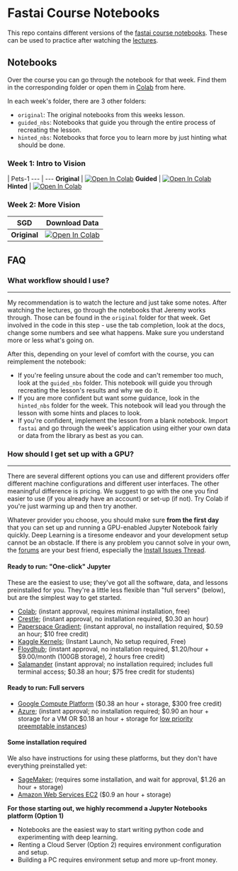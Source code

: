 # Fastai Course Notebooks

This repo contains different versions of the [fastai course notebooks](https://github.com/fastai/course-v3). These can be used to practice after watching the [lectures](https://course.fast.ai/).

## Notebooks

Over the course you can go through the notebook for that week. Find them in the corresponding folder or open them in [Colab](https://colab.research.google.com/) from here.

In each week's folder, there are 3 other folders:

- `original`: The original notebooks from this weeks lesson.
- `guided_nbs`: Notebooks that guide you through the entire process of recreating the lesson.
- `hinted_nbs`: Notebooks that force you to learn more by just hinting what should be done.

### Week 1: Intro to Vision

 | Pets-1
--- | ---
__Original__ | [![Open In Colab](https://colab.research.google.com/assets/colab-badge.svg)](https://colab.research.google.com/github/CryptoSoc/fastai-lessons/blob/master/week_1/original/lesson1-pets.ipynb)
__Guided__ | [![Open In Colab](https://colab.research.google.com/assets/colab-badge.svg)](https://colab.research.google.com/github/CryptoSoc/fastai-lessons/blob/master/week_1/guided_nbs/lesson1-pets.ipynb)
__Hinted__ | [![Open In Colab](https://colab.research.google.com/assets/colab-badge.svg)](https://colab.research.google.com/github/CryptoSoc/fastai-lessons/blob/master/week_1/hinted_nbs/lesson1-pets.ipynb)

### Week 2: More Vision

 | SGD | Download Data
--- | ---
__Original__ | [![Open In Colab](https://colab.research.google.com/assets/colab-badge.svg)](https://colab.research.google.com/github/CryptoSoc/fastai-lessons/blob/master/week_2/original/lesson2-sgd.ipynb) | [![Open In Colab](https://colab.research.google.com/assets/colab-badge.svg)](https://colab.research.google.com/github/CryptoSoc/fastai-lessons/blob/master/week_2/original/lesson2-download.ipynb)

## FAQ

### What workflow should I use?
------

My recommendation is to watch the lecture and just take some notes. After watching the lectures, go through the notebooks that Jeremy works through. Those can be found in the `original` folder for that week. Get involved in the code in this step - use the tab completion, look at the docs, change some numbers and see what happens. Make sure you understand more or less what's going on.

After this, depending on your level of comfort with the course, you can reimplement the notebook:

- If you're feeling unsure about the code and can't remember too much, look at the `guided_nbs` folder. This notebook will guide you through recreating the lesson's results and why we do it.
- If you are more confident but want some guidance, look in the `hinted_nbs` folder for the week. This notebook will lead you through the lesson with some hints and places to look.
- If you're confident, implement the lesson from a blank notebook. Import `fastai` and go through the week's application using either your own data or data from the library as best as you can.

### How should I get set up with a GPU?
------

There are several different options you can use and different providers offer different machine configurations and different user interfaces. The other meaningful difference is pricing. We suggest to go with the one you find easier to use (if you already have an account) or set-up (if not). Try Colab if you're just warming up and then try another.

Whatever provider you choose, you should make sure **from the first day** that you can set up and running a GPU-enabled Jupyter Notebook fairly quickly. Deep Learning is a tiresome endeavor and your development setup cannot be an obstacle. If there is any problem you cannot solve in your own, the [forums](forums.fast.ai) are your best friend, especially the [Install Issues Thread](https://forums.fast.ai/t/fastai-v1-install-issues-thread/24111/87).

#### Ready to run: "One-click" Jupyter

These are the easiest to use; they've got all the software, data, and lessons preinstalled for you. They're a little less flexible than "full servers" (below), but are the simplest way to get started.

- [Colab](https://course.fast.ai/start_colab.html); (instant approval, requires minimal installation, free)
- [Crestle](https://course.fast.ai/start_crestle.html); (instant approval, no installation required, $0.30 an hour)
- [Paperspace Gradient](https://course.fast.ai/start_gradient.html); (instant approval, no installation required, $0.59 an hour; $10 free credit)
- [Kaggle Kernels](https://course.fast.ai/start_kaggle.html); (Instant Launch, No setup required, Free)
- [Floydhub](https://course.fast.ai/start_floydhub.html); (instant approval, no installation required, $1.20/hour + $9.00/month (100GB storage), 2 hours free credit)
- [Salamander](https://course.fast.ai/start_salamander.html) (instant approval; no installation required; includes full terminal access; $0.38 an hour; $75 free credit for students)

#### Ready to run: Full servers

- [Google Compute Platform](https://course.fast.ai/start_gcp.html) ($0.38 an hour + storage, $300 free credit)
- [Azure](https://course.fast.ai/start_azure.html); (instant approval; no installation required; $0.90 an hour + storage for a VM OR $0.18 an hour + storage for [low priority preemptable instances](https://docs.microsoft.com/azure/virtual-machine-scale-sets/virtual-machine-scale-sets-use-low-priority))

#### Some installation required

We also have instructions for using these platforms, but they don't have everything preinstalled yet:

- [SageMaker](https://course.fast.ai/start_sagemaker.html); (requires some installation, and wait for approval, $1.26 an hour + storage)
- [Amazon Web Services EC2](https://course.fast.ai/start_aws.html) ($0.9 an hour + storage)

**For those starting out, we highly recommend a Jupyter Notebooks platform (Option 1)**

* Notebooks are the easiest way to start writing python code and experimenting with deep learning.
* Renting a Cloud Server (Option 2) requires environment configuration and setup.
* Building a PC requires environment setup and more up-front money.
